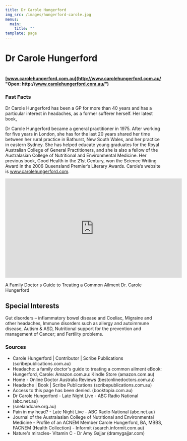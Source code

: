 ```yaml
---
title: Dr Carole Hungerford
img_src: /images/hungerford-carole.jpg
menus:
  main:
    title: ""
template: page
---
```

# Dr Carole Hungerford

# <!--StartFragment-->

**[www.carolehungerford.com.au](http://www.carolehungerford.com.au/ "Open: http\://www.carolehungerford.com.au/")**

<!--EndFragment-->

### Fast Facts

Dr Carole Hungerford has been a GP for more than 40 years and has a particular interest in headaches, as a former sufferer herself. Her latest book,

Dr Carole Hungerford became a general practitioner in 1975. After working for five years in London, she has for the last 20 years shared her time between her rural practice in Bathurst, New South Wales, and her practice in eastern Sydney. She has helped educate young graduates for the Royal Australian College of General Practitioners, and she is also a fellow of the Australasian College of Nutritional and Environmental Medicine. Her previous book, Good Health in the 21st Century, won the Science Writing Award in the 2006 Queensland Premier’s Literary Awards. Carole’s website is www.carolehungerford.com.

<iframe width="560" height="315" src="https://www.youtube.com/embed/NBReoub7FzY" frameborder="0" allow="accelerometer; autoplay; encrypted-media; gyroscope; picture-in-picture" allowfullscreen></iframe>

A Family Doctor s Guide to Treating a Common Ailment Dr. Carole Hungerford

<!--StartFragment-->

## Special Interests

Gut disorders – inflammatory bowel disease and Coeliac, Migraine and other headaches, Immune disorders such as allergy and autoimmune disease, Autism & ASD, Nutritional support for the prevention and management of Cancer; and Fertility problems.

<!--EndFragment-->



<!--StartFragment-->

### Sources

* Carole Hungerford | Contributor | Scribe Publications (scribepublications.com.au)
* Headache: a family doctor's guide to treating a common ailment eBook: Hungerford, Carole: Amazon.com.au: Kindle Store (amazon.com.au)
* Home - Online Doctor Australia Reviews (bestonlinedoctors.com.au)
* Headache | Book | Scribe Publications (scribepublications.com.au)
* Access to this page has been denied. (booktopia.com.au)
* Dr Carole Hungerford - Late Night Live - ABC Radio National (abc.net.au)
* (snelandcare.org.au)
* Pain in my head? - Late Night Live - ABC Radio National (abc.net.au)
* Journal of the Australasian College of Nutritional and Environmental Medicine - Profile of an ACNEM Member Carole Hungerford, BA, MBBS, FACNEM (Health Collection) - Informit (search.informit.com.au)
* Nature's miracles- Vitamin C - Dr Amy Gajjar (dramygajjar.com)

<!--EndFragment-->